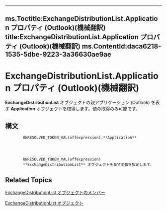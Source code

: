 

---
ms.Toctitle:ExchangeDistributionList.Application プロパティ (Outlook)(機械翻訳)
title:ExchangeDistributionList.Application プロパティ (Outlook)(機械翻訳)
ms.ContentId:daca6218-1535-5dbe-9223-3a36630ae9ae
---
# ExchangeDistributionList.Application プロパティ (Outlook)(機械翻訳)




**ExchangeDistributionList** オブジェクトの親アプリケーション (Outlook) を表す **Application** オブジェクトを取得します。値の取得のみ可能です。

## 構文

            UNRESOLVED_TOKEN_VAL(offexpression).**Application**




            UNRESOLVED_TOKEN_VAL(offexpression)
            **ExchangeDistributionList** オブジェクトを表す変数を指定します。



## Related Topics

[ExchangeDistributionList オブジェクトのメンバー](89105487-3e5b-ee8b-02e0-33ad42bd2fbe.md)

[ExchangeDistributionList オブジェクト](2830dfba-6c0a-a81f-6b98-92ac2aafb59d.md)




